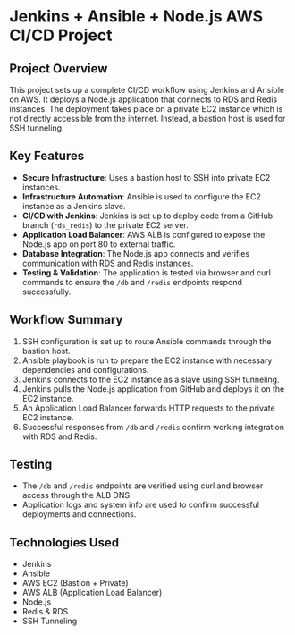 
# Jenkins + Ansible + Node.js AWS CI/CD Project

## Project Overview

This project sets up a complete CI/CD workflow using Jenkins and Ansible on AWS. It deploys a Node.js application that connects to RDS and Redis instances. The deployment takes place on a private EC2 instance which is not directly accessible from the internet. Instead, a bastion host is used for SSH tunneling.

## Key Features

- **Secure Infrastructure**: Uses a bastion host to SSH into private EC2 instances.
- **Infrastructure Automation**: Ansible is used to configure the EC2 instance as a Jenkins slave.
- **CI/CD with Jenkins**: Jenkins is set up to deploy code from a GitHub branch (`rds_redis`) to the private EC2 server.
- **Application Load Balancer**: AWS ALB is configured to expose the Node.js app on port 80 to external traffic.
- **Database Integration**: The Node.js app connects and verifies communication with RDS and Redis instances.
- **Testing & Validation**: The application is tested via browser and curl commands to ensure the `/db` and `/redis` endpoints respond successfully.

## Workflow Summary

1. SSH configuration is set up to route Ansible commands through the bastion host.
2. Ansible playbook is run to prepare the EC2 instance with necessary dependencies and configurations.
3. Jenkins connects to the EC2 instance as a slave using SSH tunneling.
4. Jenkins pulls the Node.js application from GitHub and deploys it on the EC2 instance.
5. An Application Load Balancer forwards HTTP requests to the private EC2 instance.
6. Successful responses from `/db` and `/redis` confirm working integration with RDS and Redis.

## Testing

- The `/db` and `/redis` endpoints are verified using curl and browser access through the ALB DNS.
- Application logs and system info are used to confirm successful deployments and connections.

## Technologies Used

- Jenkins
- Ansible
- AWS EC2 (Bastion + Private)
- AWS ALB (Application Load Balancer)
- Node.js
- Redis & RDS
- SSH Tunneling

